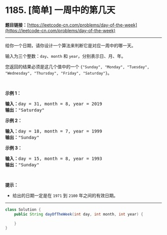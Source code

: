 # 1185. [简单] 一周中的第几天

**题目链接：**[https://leetcode-cn.com/problems/day-of-the-week](https://leetcode-cn.com/problems/day-of-the-week)

---

<div class="content__1Y2H">
 <div class="notranslate">
  <p>给你一个日期，请你设计一个算法来判断它是对应一周中的哪一天。</p> 
  <p>输入为三个整数：<code>day</code>、<code>month</code> 和&nbsp;<code>year</code>，分别表示日、月、年。</p> 
  <p>您返回的结果必须是这几个值中的一个&nbsp;<code>{"Sunday", "Monday", "Tuesday", "Wednesday", "Thursday", "Friday", "Saturday"}</code>。</p> 
  <p>&nbsp;</p> 
  <p><strong>示例 1：</strong></p> 
  <pre class="language-text"><strong>输入：</strong>day = 31, month = 8, year = 2019
<strong>输出：</strong>"Saturday"
</pre> 
  <p><strong>示例 2：</strong></p> 
  <pre class="language-text"><strong>输入：</strong>day = 18, month = 7, year = 1999
<strong>输出：</strong>"Sunday"
</pre> 
  <p><strong>示例 3：</strong></p> 
  <pre class="language-text"><strong>输入：</strong>day = 15, month = 8, year = 1993
<strong>输出：</strong>"Sunday"
</pre> 
  <p>&nbsp;</p> 
  <p><strong>提示：</strong></p> 
  <ul> 
   <li>给出的日期一定是在&nbsp;<code>1971</code> 到&nbsp;<code>2100</code>&nbsp;年之间的有效日期。</li> 
  </ul> 
 </div>
</div>

---

```java
class Solution {
    public String dayOfTheWeek(int day, int month, int year) {
        
    }
}
```